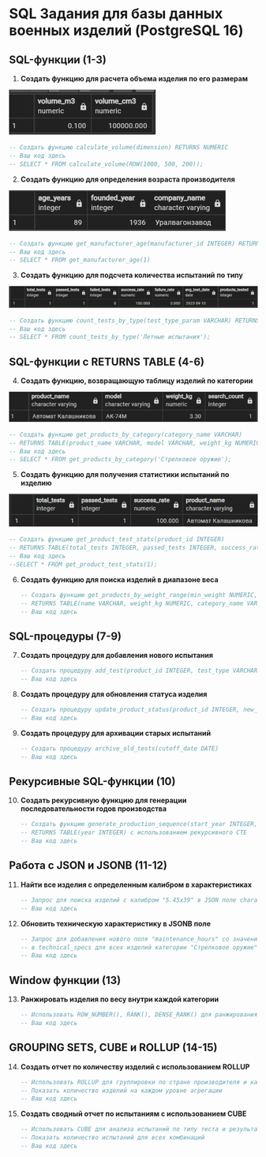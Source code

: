 # SQL Задания для базы данных военных изделий (PostgreSQL 16)

## SQL-функции (1-3)

1. **Создать функцию для расчета объема изделия по его размерам**

![1757427379826](image/military_tasks/1757427379826.png)

   ```sql
   -- Создать функцию calculate_volume(dimension) RETURNS NUMERIC
   -- Ваш код здесь
   -- SELECT * FROM calculate_volume(ROW(1000, 500, 200));
   ```

2. **Создать функцию для определения возраста производителя**

![1757427472423](image/military_tasks/1757427472423.png)

   ```sql
   -- Создать функцию get_manufacturer_age(manufacturer_id INTEGER) RETURNS INTEGER
   -- Ваш код здесь
   -- SELECT * FROM get_manufacturer_age(1)
   ```

3. **Создать функцию для подсчета количества испытаний по типу**

![1757427745565](image/military_tasks/1757427745565.png)

   ```sql
   -- Создать функцию count_tests_by_type(test_type_param VARCHAR) RETURNS INTEGER
   -- Ваш код здесь
   -- SELECT * FROM count_tests_by_type('Летные испытания');
   ```

## SQL-функции с RETURNS TABLE (4-6)

4. **Создать функцию, возвращающую таблицу изделий по категории**

![alt text](image/image.png)

   ```sql
   -- Создать функцию get_products_by_category(category_name VARCHAR) 
   -- RETURNS TABLE(product_name VARCHAR, model VARCHAR, weight_kg NUMERIC)
   -- Ваш код здесь
   -- SELECT * FROM get_products_by_category('Стрелковое оружие');
   ```

5. **Создать функцию для получения статистики испытаний по изделию**

![1757427985837](image/military_tasks/1757427985837.png)



   ```sql
   -- Создать функцию get_product_test_stats(product_id INTEGER)
   -- RETURNS TABLE(total_tests INTEGER, passed_tests INTEGER, success_rate NUMERIC)
   -- Ваш код здесь
   --SELECT * FROM get_product_test_stats(1);
   ```

6. **Создать функцию для поиска изделий в диапазоне веса**
   ```sql
   -- Создать функцию get_products_by_weight_range(min_weight NUMERIC, max_weight NUMERIC)
   -- RETURNS TABLE(name VARCHAR, weight_kg NUMERIC, category_name VARCHAR)
   -- Ваш код здесь
   ```

## SQL-процедуры (7-9)

7. **Создать процедуру для добавления нового испытания**
   ```sql
   -- Создать процедуру add_test(product_id INTEGER, test_type VARCHAR, test_date DATE)
   -- Ваш код здесь
   ```

8. **Создать процедуру для обновления статуса изделия**
   ```sql
   -- Создать процедуру update_product_status(product_id INTEGER, new_status VARCHAR)
   -- Ваш код здесь
   ```

9. **Создать процедуру для архивации старых испытаний**
   ```sql
   -- Создать процедуру archive_old_tests(cutoff_date DATE)
   -- Ваш код здесь
   ```

## Рекурсивные SQL-функции (10)

10. **Создать рекурсивную функцию для генерации последовательности годов производства**
    ```sql
    -- Создать функцию generate_production_sequence(start_year INTEGER, end_year INTEGER)
    -- RETURNS TABLE(year INTEGER) с использованием рекурсивного CTE
    -- Ваш код здесь
    ```

## Работа с JSON и JSONB (11-12)

11. **Найти все изделия с определенным калибром в характеристиках**
    ```sql
    -- Запрос для поиска изделий с калибром "5.45x39" в JSON поле characteristics
    -- Ваш код здесь
    ```

12. **Обновить техническую характеристику в JSONB поле**
    ```sql
    -- Запрос для добавления нового поля "maintenance_hours" со значением 100 
    -- в technical_specs для всех изделий категории "Стрелковое оружие"
    -- Ваш код здесь
    ```

## Window функции (13)

13. **Ранжировать изделия по весу внутри каждой категории**
    ```sql
    -- Использовать ROW_NUMBER(), RANK(), DENSE_RANK() для ранжирования по весу
    -- Ваш код здесь
    ```

## GROUPING SETS, CUBE и ROLLUP (14-15)

14. **Создать отчет по количеству изделий с использованием ROLLUP**
    ```sql
    -- Использовать ROLLUP для группировки по стране производителя и категории
    -- Показать количество изделий на каждом уровне агрегации
    -- Ваш код здесь
    ```

15. **Создать сводный отчет по испытаниям с использованием CUBE**
    ```sql
    -- Использовать CUBE для анализа испытаний по типу теста и результату (passed)
    -- Показать количество испытаний для всех комбинаций
    -- Ваш код здесь
    ```